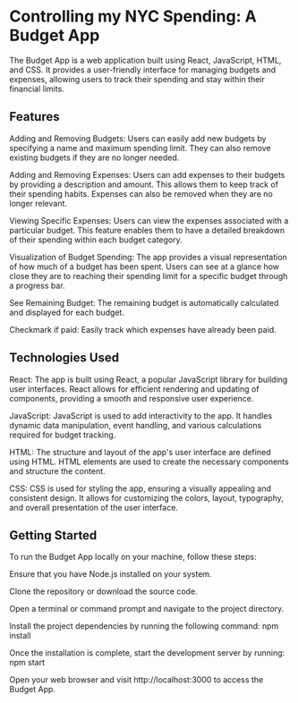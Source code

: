 # Controlling my NYC Spending: A Budget App

The Budget App is a web application built using React, JavaScript, HTML, and CSS. It provides a user-friendly interface for managing budgets and expenses, allowing users to track their spending and stay within their financial limits.

## Features
Adding and Removing Budgets: Users can easily add new budgets by specifying a name and maximum spending limit. They can also remove existing budgets if they are no longer needed.

Adding and Removing Expenses: Users can add expenses to their budgets by providing a description and amount. This allows them to keep track of their spending habits. Expenses can also be removed when they are no longer relevant.

Viewing Specific Expenses: Users can view the expenses associated with a particular budget. This feature enables them to have a detailed breakdown of their spending within each budget category.

Visualization of Budget Spending: The app provides a visual representation of how much of a budget has been spent. Users can see at a glance how close they are to reaching their spending limit for a specific budget through a progress bar.

See Remaining Budget: The remaining budget is automatically calculated and displayed for each budget.

Checkmark if paid: Easily track which expenses have already been paid.

## Technologies Used

React: The app is built using React, a popular JavaScript library for building user interfaces. React allows for efficient rendering and updating of components, providing a smooth and responsive user experience.

JavaScript: JavaScript is used to add interactivity to the app. It handles dynamic data manipulation, event handling, and various calculations required for budget tracking.

HTML: The structure and layout of the app's user interface are defined using HTML. HTML elements are used to create the necessary components and structure the content.

CSS: CSS is used for styling the app, ensuring a visually appealing and consistent design. It allows for customizing the colors, layout, typography, and overall presentation of the user interface.

## Getting Started
To run the Budget App locally on your machine, follow these steps:

Ensure that you have Node.js installed on your system.

Clone the repository or download the source code.

Open a terminal or command prompt and navigate to the project directory.

Install the project dependencies by running the following command: npm install

Once the installation is complete, start the development server by running: npm start

Open your web browser and visit http://localhost:3000 to access the Budget App.

